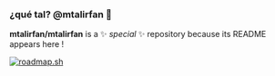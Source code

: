### ¿qué tal? @mtalirfan 👋

**mtalirfan/mtalirfan** is a ✨ _special_ ✨ repository because its README appears here !
<!--
- 🔭 I’m currently working on ...
- 🌱 I’m currently learning ...
- 👯 I’m looking to collaborate on ...
- 🤔 I’m looking for help with ...
- 💬 Ask me about ...
- 📫 How to reach me: ...
- 😄 Pronouns: ...
- ⚡ Fun fact: ...
-->

[![roadmap.sh](https://roadmap.sh/card/wide/666d829e5a1e5ea6c253d198?variant=dark)](https://roadmap.sh)
